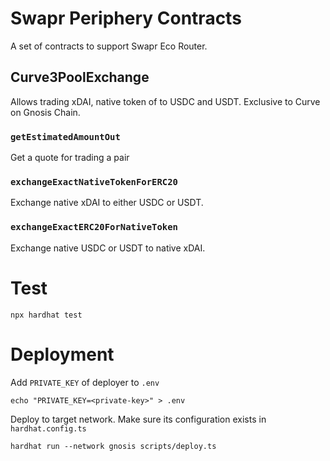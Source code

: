 # Swapr Periphery Contracts

A set of contracts to support Swapr Eco Router.

## Curve3PoolExchange

Allows trading xDAI, native token of to USDC and USDT. Exclusive to Curve on Gnosis Chain.

### `getEstimatedAmountOut`

Get a quote for trading a pair

### `exchangeExactNativeTokenForERC20`

Exchange native xDAI to either USDC or USDT.

### `exchangeExactERC20ForNativeToken`

Exchange native USDC or USDT to native xDAI.

# Test

```shell
npx hardhat test
```

# Deployment

Add `PRIVATE_KEY` of deployer to `.env`

```shell
echo "PRIVATE_KEY=<private-key>" > .env
```

Deploy to target network. Make sure its configuration exists in `hardhat.config.ts`

```shell
hardhat run --network gnosis scripts/deploy.ts
```

